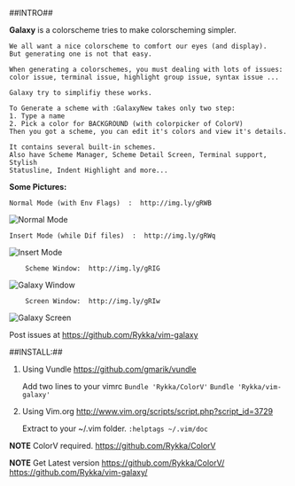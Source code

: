 ##INTRO##

**Galaxy** is a colorscheme tries to make colorscheming simpler.
    
    We all want a nice colorscheme to comfort our eyes (and display).
    But generating one is not that easy.

    When generating a colorschemes, you must dealing with lots of issues: 
    color issue, terminal issue, highlight group issue, syntax issue ...

    Galaxy try to simplifiy these works. 

    To Generate a scheme with :GalaxyNew takes only two step:
    1. Type a name 
    2. Pick a color for BACKGROUND (with colorpicker of ColorV)
    Then you got a scheme, you can edit it's colors and view it's details.
    
    It contains several built-in schemes.
    Also have Scheme Manager, Scheme Detail Screen, Terminal support, Stylish
    Statusline, Indent Highlight and more...

    
**Some Pictures:**
        
    Normal Mode (with Env Flags)  :  http://img.ly/gRWB 
![Normal Mode](http://s3.amazonaws.com/imgly_production/4020613/large.png)

    Insert Mode (while Dif files)  :  http://img.ly/gRWq
![Insert Mode](http://s3.amazonaws.com/imgly_production/4020602/large.png)
    
        Scheme Window:  http://img.ly/gRIG 
![Galaxy Window](http://s3.amazonaws.com/imgly_production/4019750/large.png)

        Screen Window:  http://img.ly/gRIw 
![Galaxy Screen](http://s3.amazonaws.com/imgly_production/4019740/large.png)


Post issues at https://github.com/Rykka/vim-galaxy

##INSTALL:##


1. Using Vundle  https://github.com/gmarik/vundle 

    Add two lines to your vimrc
    `Bundle 'Rykka/ColorV'` 
    `Bundle 'Rykka/vim-galaxy'` 

2. Using Vim.org http://www.vim.org/scripts/script.php?script_id=3729

    Extract to your ~/.vim folder.
    `:helptags ~/.vim/doc`
    
**NOTE**   ColorV required. https://github.com/Rykka/ColorV

**NOTE**   Get Latest version
           https://github.com/Rykka/ColorV/
           https://github.com/Rykka/vim-galaxy/
